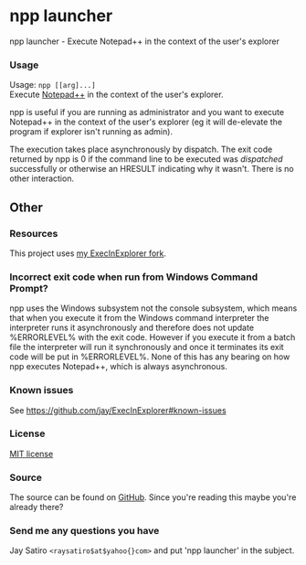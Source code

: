 npp launcher
============

npp launcher - Execute Notepad++ in the context of the user's explorer

### Usage

Usage: `npp [[arg]...]`  
Execute
[Notepad++](https://notepad-plus-plus.org/)
in the context of the user's explorer.

npp is useful if you are running as administrator and you want to execute
Notepad++ in the context of the user's explorer (eg it will de-elevate the
program if explorer isn't running as admin).

The execution takes place asynchronously by dispatch. The exit code returned
by npp is 0 if the command line to be executed was *dispatched* successfully or
otherwise an HRESULT indicating why it wasn't. There is no other interaction.

Other
-----

### Resources

This project uses
[my ExecInExplorer fork](https://github.com/jay/ExecInExplorer).

### Incorrect exit code when run from Windows Command Prompt?

npp uses the Windows subsystem not the console subsystem, which means that when
you execute it from the Windows command interpreter the interpreter runs it
asynchronously and therefore does not update %ERRORLEVEL% with the exit code.
However if you execute it from a batch file the interpreter will run it
synchronously and once it terminates its exit code will be put in %ERRORLEVEL%.
None of this has any bearing on how npp executes Notepad++, which is always
asynchronous.

### Known issues

See https://github.com/jay/ExecInExplorer#known-issues

### License

[MIT license](https://github.com/jay/npp_launcher/blob/master/LICENSE)

### Source

The source can be found on
[GitHub](https://github.com/jay/npp_launcher).
Since you're reading this maybe you're already there?

### Send me any questions you have

Jay Satiro `<raysatiro$at$yahoo{}com>` and put 'npp launcher' in the subject.
